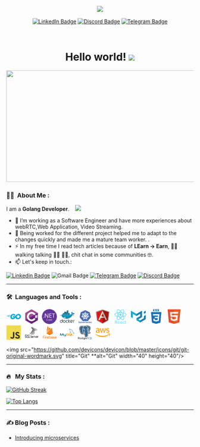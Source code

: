 
<p align="center"><img src="https://media.giphy.com/media/M9gbBd9nbDrOTu1Mqx/giphy.gif" width="100"/></p>
<p align="center">
<a href="https://www.linkedin.com/in/mostafaـalishah"><img src="https://img.shields.io/badge/LinkedIn-0077B5?style=for-the-badge&logo=linkedin&logoColor=white" alt="LinkedIn Badge"></a>
<a href="//discordapp.com/users/mrAlishah#1391"><img src="https://img.shields.io/badge/Discord-7289DA?style=for-the-badge&logo=discord&logoColor=white" alt="Discord Badge"></a>
<a href="https://t.me/mrAlishah_4F"><img src="https://img.shields.io/badge/Telegram-2CA5E0?style=for-the-badge&logo=telegram&logoColor=white" alt="Telegram Badge"></a>
</p>


[//]: # (<p align="center">)

[//]: # (<a href="https://www.buymeacoffee.com/zed0" target="_blank"><img src="https://cdn.buymeacoffee.com/buttons/default-orange.png" alt="Buy Me A Coffee" height="41" width="174"></a>)

[//]: # (</p>)
<p align="center"><img src="https://komarev.com/ghpvc/?username=mrAlishah&style=flat-square&color=blue" alt=""></p>

<h1 align="center">Hello world! <img src="https://media.giphy.com/media/hvRJCLFzcasrR4ia7z/giphy.gif" width="40"></h1>

<p align="center"><img src="https://media.giphy.com/media/dWesBcTLavkZuG35MI/giphy.gif" width="600" height="300"  /></p>

### :man_technologist: &nbsp;About Me :

I am a **Golang Developer**. &nbsp;&nbsp;   <img src="https://media.giphy.com/media/WUlplcMpOCEmTGBtBW/giphy.gif" width="30">

- 🔭 I’m working as a Software Engineer and have more experiences about webRTC,Web Application, Video Streaming. 
- 🌱 Being worked for the different project helped me to adapt to the changes quickly and made me a mature team worker. .
- ⚡ In my free time I read tech articles because of **LEarn -> Earn**, :biking_man: walking talking :walking_man: :lotus_position_man:, chit chat in some communities :nerd_face:.
- 📫 Let's keep in touch.: &nbsp; 

 [![Linkedin Badge](https://img.shields.io/badge/-Mostafa_Alishah-0077B5?style=flat&logo=Linkedin&logoColor=white)](https://www.linkedin.com/in/mostafaـalishah)
 ![Gmail Badge](https://img.shields.io/badge/-mrAlishahCo@gmail.com-D14836?style=flat&logo=Gmail&logoColor=white)
 [![Telegram Badge](https://img.shields.io/badge/-mrAlishah-2CA5E0?style=flat&logo=telegram&logoColor=white)](https://t.me/mrAlishah_4F)
 [![Discord Badge](https://img.shields.io/badge/-mrAlishah-7289DA?style=flat&logo=discord&logoColor=white)](https://discordapp.com/users/mrAlishah#1391)

---

### 🛠 &nbsp;Languages and Tools :

<p>
<img src="https://github.com/devicons/devicon/blob/master/icons/go/go-original-wordmark.svg" title="Go" alt="Go" width="40" height="40"/>&nbsp;
<img src="https://github.com/devicons/devicon/blob/master/icons/csharp/csharp-original.svg" title="csharp" alt="csharp" width="40" height="40"/>&nbsp;
<img src="https://github.com/devicons/devicon/blob/master/icons/dotnetcore/dotnetcore-original.svg" title="dotnetcore" alt="dotnetcore" width="40" height="40"/>&nbsp;
<img src="https://github.com/devicons/devicon/blob/master/icons/docker/docker-original-wordmark.svg" title="docker" alt="docker" width="40" height="40"/>&nbsp;
<img src="https://github.com/devicons/devicon/blob/master/icons/kubernetes/kubernetes-plain-wordmark.svg" title="kubernetes" alt="kubernetes " width="40" height="40"/>&nbsp;
<img src="https://github.com/devicons/devicon/blob/master/icons/angularjs/angularjs-original.svg" title="angular" alt="angular" width="40" height="40"/>&nbsp;
<img src="https://github.com/devicons/devicon/blob/master/icons/react/react-original-wordmark.svg" title="React" alt="React" width="40" height="40"/>&nbsp;
<img src="https://github.com/devicons/devicon/blob/master/icons/materialui/materialui-original.svg" title="Material UI" alt="Material UI" width="40" height="40"/>&nbsp;
<img src="https://github.com/devicons/devicon/blob/master/icons/css3/css3-plain-wordmark.svg"  title="CSS3" alt="CSS" width="40" height="40"/>&nbsp;
<img src="https://github.com/devicons/devicon/blob/master/icons/html5/html5-original.svg" title="HTML5" alt="HTML" width="40" height="40"/>&nbsp;
<img src="https://github.com/devicons/devicon/blob/master/icons/javascript/javascript-original.svg" title="JavaScript" alt="JavaScript" width="40" height="40"/>&nbsp;
<img src="https://github.com/devicons/devicon/blob/master/icons/microsoftsqlserver/microsoftsqlserver-plain-wordmark.svg" title="microsoftsqlserver"  alt="microsoftsqlserver" width="40" height="40"/>&nbsp;
<img src="https://github.com/devicons/devicon/blob/master/icons/firebase/firebase-plain-wordmark.svg" title="Firebase" alt="Firebase" width="40" height="40"/>&nbsp;
<img src="https://github.com/devicons/devicon/blob/master/icons/mysql/mysql-original-wordmark.svg" title="MySQL"  alt="MySQL" width="40" height="40"/>&nbsp;
<img src="https://github.com/devicons/devicon/blob/master/icons/postgresql/postgresql-original-wordmark.svg" title="postgresql" alt="postgresql" width="40" height="40"/>&nbsp;
<img src="https://github.com/devicons/devicon/blob/master/icons/amazonwebservices/amazonwebservices-plain-wordmark.svg" title="AWS" alt="AWS" width="40" height="40"/>&nbsp;

[//]: # (<img src="https://www.vectorlogo.zone/logos/getpostman/getpostman-icon.svg" title="Postman"  alt="Postman" width="40" height="40"/>&nbsp;)
<img src="https://github.com/devicons/devicon/blob/master/icons/git/git-original-wordmark.svg" title="Git" **alt="Git" width="40" height="40"/>&nbsp;
</p>

---

### 🔥 &nbsp; My Stats :
[![GitHub Streak](http://github-readme-streak-stats.herokuapp.com?user=mrAlishah&theme=dark&background=000000)](https://git.io/streak-stats)

[![Top Langs](https://github-readme-stats.vercel.app/api/top-langs/?username=mrAlishah&layout=compact&theme=vision-friendly-dark)](https://github.com/anuraghazra/github-readme-stats)

---

### ✍️ Blog Posts : 
- [Introducing microservices](https://github.com/mrAlishah/golangTraining/blob/main/Net/http/02-building_microservices_Nic_Jackson/01-Introduction_to_Microservices/readme.md)
<!-- BLOG-POST-LIST:START -->
<!-- BLOG-POST-LIST:END -->

